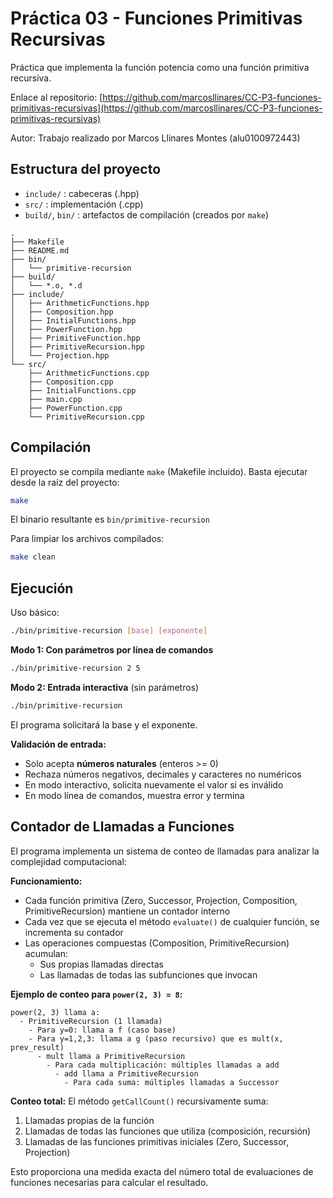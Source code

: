 # Práctica 03 - Funciones Primitivas Recursivas
Práctica que implementa la función potencia como una función primitiva recursiva.

Enlace al repositorio: [https://github.com/marcosllinares/CC-P3-funciones-primitivas-recursivas](https://github.com/marcosllinares/CC-P3-funciones-primitivas-recursivas)

Autor: Trabajo realizado por Marcos Llinares Montes (alu0100972443)

## Estructura del proyecto
- `include/` : cabeceras (.hpp)
- `src/`     : implementación (.cpp)
- `build/`, `bin/` : artefactos de compilación (creados por `make`)

```
.
├── Makefile
├── README.md
├── bin/
│   └── primitive-recursion
├── build/
│   └── *.o, *.d
├── include/
│   ├── ArithmeticFunctions.hpp
│   ├── Composition.hpp
│   ├── InitialFunctions.hpp
│   ├── PowerFunction.hpp
│   ├── PrimitiveFunction.hpp
│   ├── PrimitiveRecursion.hpp
│   └── Projection.hpp
└── src/
    ├── ArithmeticFunctions.cpp
    ├── Composition.cpp
    ├── InitialFunctions.cpp
    ├── main.cpp
    ├── PowerFunction.cpp
    └── PrimitiveRecursion.cpp
```


## Compilación
El proyecto se compila mediante `make` (Makefile incluido). Basta ejecutar desde la raíz del proyecto:

```sh
make
```

El binario resultante es `bin/primitive-recursion`

Para limpiar los archivos compilados:

```sh
make clean
```

## Ejecución
Uso básico:

```sh
./bin/primitive-recursion [base] [exponente]
```

**Modo 1: Con parámetros por línea de comandos**

```sh
./bin/primitive-recursion 2 5
```

**Modo 2: Entrada interactiva** (sin parámetros)

```sh
./bin/primitive-recursion
```

El programa solicitará la base y el exponente.

**Validación de entrada:**
- Solo acepta **números naturales** (enteros >= 0)
- Rechaza números negativos, decimales y caracteres no numéricos
- En modo interactivo, solicita nuevamente el valor si es inválido
- En modo línea de comandos, muestra error y termina

## Contador de Llamadas a Funciones

El programa implementa un sistema de conteo de llamadas para analizar la complejidad computacional:

**Funcionamiento:**
- Cada función primitiva (Zero, Successor, Projection, Composition, PrimitiveRecursion) mantiene un contador interno
- Cada vez que se ejecuta el método `evaluate()` de cualquier función, se incrementa su contador
- Las operaciones compuestas (Composition, PrimitiveRecursion) acumulan:
  - Sus propias llamadas directas
  - Las llamadas de todas las subfunciones que invocan

**Ejemplo de conteo para `power(2, 3) = 8`:**
```
power(2, 3) llama a:
  - PrimitiveRecursion (1 llamada)
    - Para y=0: llama a f (caso base)
    - Para y=1,2,3: llama a g (paso recursivo) que es mult(x, prev_result)
      - mult llama a PrimitiveRecursion
        - Para cada multiplicación: múltiples llamadas a add
          - add llama a PrimitiveRecursion
            - Para cada suma: múltiples llamadas a Successor
```

**Conteo total:**
El método `getCallCount()` recursivamente suma:
1. Llamadas propias de la función
2. Llamadas de todas las funciones que utiliza (composición, recursión)
3. Llamadas de las funciones primitivas iniciales (Zero, Successor, Projection)

Esto proporciona una medida exacta del número total de evaluaciones de funciones necesarias para calcular el resultado.
